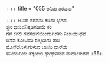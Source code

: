 +++
title = "055 ಅನಿತು ಶರವನು"

+++
ಅನಿತು ಶರವನು ಕಡಿದು ಭಗದ  
ತ್ತನ ಧನುವನಿಕ್ಕಡಿಗಡಿಯೆ ಕಂ  
ಗನೆ ಕನಲಿ ಗವಸಣಿಗೆಯಿಂದುಗಿದನು ನಿಜಾಯುಧವ  
ದಿನಪ ಕೋಟಿಯ ರಶ್ಮಿಯನು ತುದಿ  
ಮೊನೆಯೊಳುಗುಳುವ ಬಾಯಿ ಧಾರೆಯ  
ತನಿಯುರಿಯ ತೆಕ್ಕೆಯಲಿ ಥಳಥಳಿಸುವ ಮಹಾಂಕುಶವ     ॥55॥